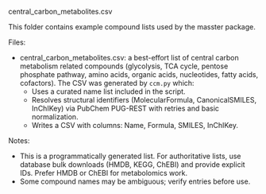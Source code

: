 central_carbon_metabolites.csv

This folder contains example compound lists used by the masster package.

Files:
- central_carbon_metabolites.csv: a best-effort list of central carbon metabolism related
  compounds (glycolysis, TCA cycle, pentose phosphate pathway, amino acids, organic acids,
  nucleotides, fatty acids, cofactors). The CSV was generated by `ccm.py` which:
  - Uses a curated name list included in the script.
  - Resolves structural identifiers (MolecularFormula, CanonicalSMILES, InChIKey) via PubChem PUG-REST
    with retries and basic normalization.
  - Writes a CSV with columns: Name, Formula, SMILES, InChIKey.

Notes:
- This is a programmatically generated list. For authoritative lists, use database bulk downloads
  (HMDB, KEGG, ChEBI) and provide explicit IDs. Prefer HMDB or ChEBI for metabolomics work.
- Some compound names may be ambiguous; verify entries before use.
